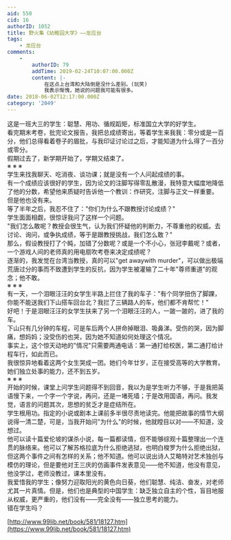 ```yaml
---
aid: 550
cid: 16
authorID: 1052
title: 野火集《幼稚园大学》——龙应台
tags:
    - 龙应台
comments:
    -
        authorID: 79
        addTime: 2019-02-24T10:07:00.000Z
        content: |-
            在这点上台湾和大陆倒是没什么差别。(玩笑)  
            我表示惭愧，她说的问题我可能有很多。
date: 2018-06-02T12:17:00.000Z
category: '2049'
---
```


这是一班大三的学生：聪慧、用功、循规蹈矩，标准国立大学的好学生。  
看完期末考卷，批完论文报告，我把总成绩寄出，等着学生来我我：零分或是一百分，他们总得看着卷子的眉批，与我印证讨论过之后，才能知道为什么得了一百分或零分。  
假期过去了，新学期开始了，学期又结束了。  
※ ※ ※  
学生来找我聊天、吃消夜、谈功课；就是没有一个人问起成绩的事。  
有一个成绩应该很好的学生，因为论文的注脚写得零乱散漫，我特意大幅度地降低了他的分数，希望他来质疑时告诉他一个教训：作研究，注脚与正文一样重要。  
但是他也没有来。  
等了半年之后，我忍不住了："你们为什么不跟教授讨论成绩？"  
学生面面相觑，很惊讶我问了这样一个问题。  
"我们怎么敢呢？教授会很生气，认为我们怀疑他的判断力，不尊重他的权威。去讨论、询问，或争执成绩，等于是跟教授挑战，我们怎么敢？"  
那么，假设教授打了个盹，加错了分数呢？或是一个不小心，张冠李戴呢？或者，一个游戏人间的老师真的用电扇吹考卷来决定成绩呢？  
逐渐的，我发觉在台湾当教授，真的可以"get awaywith murder"，可以做出极端荒唐过分的事而不致遭到学生的反抗，因为学生被灌输了二十年"尊师重道"的观念；他不敢。  
※ ※ ※  
有一天，一个泪眼汪汪的女学生半路上拦住了我的车子："有个同学扭伤了脚踝，你能不能送我们下山搭车回台北？我拦了三辆路人的车，他们都不肯帮忙！"  
好吧！于是泪眼汪汪的女学生扶来了另一个泪眼汪汪的人，一跛一跛的，进了我的车。  
下山只有几分钟的车程，可是车后两个人拼命掉眼泪、吸鼻涕。受伤的哭，因为脚痛，想妈妈；没受伤的也哭，因为她不知道如何处理这个情况。  
事实上，这个惊天动地的"情况"只需要两通电话：第一通打给校医，第二通打给计程车行，如此而已。  
我很惊异地看着这两个女生哭成一团。她们今年廿岁，正在接受高等的大学教育。  
她们独立处事的能力，还不到五岁。  
※ ※ ※  
开始的时候，课堂上问学生问题得不到回音，我以为是学生听力不够，于是我把英语慢下来，一个字一个字说，再问，还是一堵死墙；于是改用国语，再问。我发觉，语言的问题其次，思想的贫乏才是症结所在。  
学生根用功。指定的小说或剧本上课前多半很尽责地读完。他能把故事的情节大纲说得一清二楚，可是，当我开始问"为什么"的时候，他就瞠目以对——不知道，没想过。  
他可以读十篇爱伦坡的谋杀小说，每一篇都读情，但不能够综观十篇整理出一个连贯的脉络来。他可以了解苏格拉底为什么拒绝逃狱，也明白梭罗为什么拒绝出狱，但这两个事件之间有怎样的关系；他不知道。他可以说出诗人艾略特对艺术独创与模仿的理论，但是要他对王三庆的仿画事件发表意见——他不知道，他没有意见，他没学过，老师没教过，课本里没有。  
我爱惜我的学生；像努力迎取阳光的黄色向日葵，他们聪慧、纯洁、奋发，对老师尤其一片真情。但是，他们也是典型的中国学生：缺乏独立自主的个性，盲目地服从权威，更严重的，他们没有——完全没有——独立思考的能力。  
错在学生吗？

[http://www.99lib.net/book/581/18127.htm](https://www.99lib.net/book/581/18127.htm)
